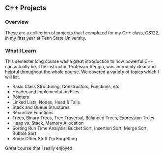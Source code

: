## C++ Projects

### Overview
These are a collection of projects that I completed for my C++ class, CS122, in my first year at Penn State University.

### What I Learn
This semester long course was a great introduction to how powerful C++ can actually be. The instructor, Professor Reggio, was incredibly clear and helpful throughout the whole course. We covered a variety of topics which I will list.

- Basic Class Structuring, Constructors, Functions, etc.
- Header and Implementation Files
- Pointers
- Linked Lists, Nodes, Head & Tails
- Stack and Queue Structures
- Recursive Functions
- Trees, Binary Trees, Tree Traversal, Balanced Trees, Expression Trees
- Heap vs. Stack, Memory Allocation
- Sorting Run Time Analysis, Bucket Sort, Insertion Sort, Merge Sort, Bubble Sort
- Some Other Stuff I'm Forgetting

Great course that I really enjoyed.
